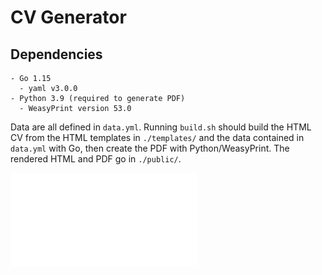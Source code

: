 # CV Generator

## Dependencies

```
- Go 1.15
  - yaml v3.0.0
- Python 3.9 (required to generate PDF)
  - WeasyPrint version 53.0
```

Data are all defined in `data.yml`.  Running `build.sh` should build the
HTML CV from the HTML templates in `./templates/` and the data contained
in `data.yml` with Go, then create the PDF with Python/WeasyPrint. The
rendered HTML and PDF go in `./public/`.

![pdf](./public/jcarr_cv.pdf)
